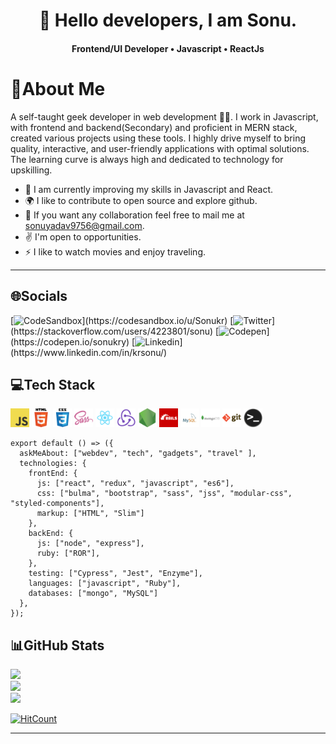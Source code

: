 
<div align="center">
  
  # :wave: Hello <b>developers</b>, I am <b>Sonu</b>.

  #### Frontend/UI Developer • Javascript • ReactJs 
</div>

#  💫About Me
A self-taught geek developer in web development 👨‍💻. I work in Javascript, with frontend and backend(Secondary) and proficient in MERN stack, created various projects using these tools. I highly drive myself to bring quality, interactive, and user-friendly applications with optimal solutions. The learning curve is always high and dedicated to technology for upskilling.

- :seedling: I am currently improving my skills in Javascript and React.
- :earth_africa: I like to contribute to open source and explore github.
- :handshake: If you want any collaboration feel free to mail me at sonuyadav9756@gmail.com.
- :v: I'm open to opportunities.
- :zap: I like to watch movies and enjoy traveling.


---
##  🌐Socials

[![CodeSandbox](https://img.shields.io/badge/-CodeSandbox-222222?logo=CodeSandbox&link=(https://codesandbox.io/u/Sonukr))](https://codesandbox.io/u/Sonukr)
[![Twitter](https://img.shields.io/badge/-Stackoverflow-222222?logo=Stackoverflow&link=(https://stackoverflow.com/users/4223801/sonu))](https://stackoverflow.com/users/4223801/sonu)
[![Codepen](https://img.shields.io/badge/-Codepen-222222?logo=Codepen&link=(https://codepen.io/sonukry))](https://codepen.io/sonukry)
[![Linkedin](https://img.shields.io/badge/-LinkedIn-222222?logo=Linkedin&link=(https://www.linkedin.com/in/krsonu/))](https://www.linkedin.com/in/krsonu/) 

## 💻Tech Stack

<code><img height="30" src="https://raw.githubusercontent.com/github/explore/80688e429a7d4ef2fca1e82350fe8e3517d3494d/topics/javascript/javascript.png"></code>
<code><img height="30" src="https://raw.githubusercontent.com/github/explore/80688e429a7d4ef2fca1e82350fe8e3517d3494d/topics/html/html.png"></code>
<code><img height="30" src="https://raw.githubusercontent.com/github/explore/80688e429a7d4ef2fca1e82350fe8e3517d3494d/topics/css/css.png"></code>
<code><img height="30" src="https://raw.githubusercontent.com/github/explore/80688e429a7d4ef2fca1e82350fe8e3517d3494d/topics/sass/sass.png"></code>
<code><img height="30" src="https://raw.githubusercontent.com/github/explore/80688e429a7d4ef2fca1e82350fe8e3517d3494d/topics/react/react.png"></code>
<code><img height="30" src="https://raw.githubusercontent.com/github/explore/80688e429a7d4ef2fca1e82350fe8e3517d3494d/topics/redux/redux.png"></code>
<code><img height="30" src="https://raw.githubusercontent.com/github/explore/80688e429a7d4ef2fca1e82350fe8e3517d3494d/topics/nodejs/nodejs.png"></code>
<code><img height="30" src="https://raw.githubusercontent.com/github/explore/80688e429a7d4ef2fca1e82350fe8e3517d3494d/topics/rails/rails.png"></code>
<code><img height="30" src="https://raw.githubusercontent.com/github/explore/80688e429a7d4ef2fca1e82350fe8e3517d3494d/topics/mysql/mysql.png"></code>
<code><img height="30" src="https://raw.githubusercontent.com/github/explore/80688e429a7d4ef2fca1e82350fe8e3517d3494d/topics/mongodb/mongodb.png"></code>
<code><img height="30" src="https://raw.githubusercontent.com/github/explore/80688e429a7d4ef2fca1e82350fe8e3517d3494d/topics/git/git.png"></code>
<code><img height="30" src="https://raw.githubusercontent.com/github/explore/80688e429a7d4ef2fca1e82350fe8e3517d3494d/topics/terminal/terminal.png"></code>

```JS
export default () => ({
  askMeAbout: ["webdev", "tech", "gadgets", "travel" ],
  technologies: {
    frontEnd: {
      js: ["react", "redux", "javascript", "es6"],
      css: ["bulma", "bootstrap", "sass", "jss", "modular-css", "styled-components"],
      markup: ["HTML", "Slim"]
    },
    backEnd: {
      js: ["node", "express"],
      ruby: ["ROR"],
    },
    testing: ["Cypress", "Jest", "Enzyme"],
    languages: ["javascript", "Ruby"],
    databases: ["mongo", "MySQL"]
  },
});
```

## 📊GitHub Stats
![](https://github-readme-stats.vercel.app/api?username=sonukr&include_all_commits=false&count_private=true)<br/>
![](https://github-readme-streak-stats.herokuapp.com/?user=sonukr)<br/>
![](https://github-readme-stats.vercel.app/api/top-langs/?username=sonukr&include_all_commits=false&count_private=true&layout=compact)


[![HitCount](https://hits.dwyl.com/Sonukr/Sonukr.svg)](http://hits.dwyl.com/Sonukr/Sonukr)

---
